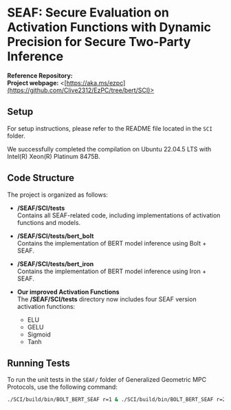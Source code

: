 # SEAF: Secure Evaluation on Activation Functions with Dynamic Precision for Secure Two-Party Inference

**Reference Repository:**  
**Project webpage:** <[https://aka.ms/ezpc](https://github.com/Clive2312/EzPC/tree/bert/SCI)>

## Setup

For setup instructions, please refer to the README file located in the `SCI` folder.

We successfully completed the compilation on Ubuntu 22.04.5 LTS with Intel(R) Xeon(R) Platinum 8475B.


## Code Structure

The project is organized as follows:

- **/SEAF/SCI/tests**  
  Contains all SEAF-related code, including implementations of activation functions and models.

- **/SEAF/SCI/tests/bert_bolt**  
  Contains the implementation of BERT model inference using Bolt + SEAF. 


- **/SEAF/SCI/tests/bert_iron**  
  Contains the implementation of BERT model inference using Iron + SEAF. 

- **Our improved Activation Functions**  
  The **/SEAF/SCI/tests** directory now includes four SEAF version activation functions:  
  - ELU  
  - GELU  
  - Sigmoid  
  - Tanh  

## Running Tests

To run the unit tests in the `SEAF/` folder of Generalized Geometric MPC Protocols, use the following command:

```bash
./SCI/build/bin/BOLT_BERT_SEAF r=1 & ./SCI/build/bin/BOLT_BERT_SEAF r=2
```
